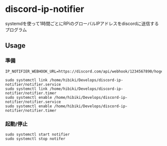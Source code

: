 # discord-ip-notifier

systemdを使って1時間ごとにRPiのグローバルIPアドレスをdiscordに送信するプログラム

## Usage

### 準備

```shell
IP_NOTIFIER_WEBHOOK_URL=https://discord.com/api/webhook/1234567890/hogehoge
```

```shell
sudo systemctl link /home/hibiki/Develops/discord-ip-notifier/notifier.service
sudo systemctl link /home/hibiki/Develops/discord-ip-notifier/notifier.timer
sudo systemctl enable /home/hibiki/Develops/discord-ip-notifier/notifier.service
sudo systemctl enable /home/hibiki/Develops/discord-ip-notifier/notifier.timer
```

### 起動/停止

```shell
sudo systemctl start notifier
sudo systemctl stop notifer
```
